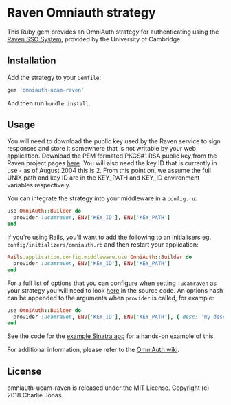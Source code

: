 # Raven Omniauth strategy

This Ruby gem provides an OmniAuth strategy for authenticating using the [Raven SSO System](https://raven.cam.ac.uk), provided by the University of Cambridge.

## Installation

Add the strategy to your `Gemfile`:

```ruby
gem 'omniauth-ucam-raven'
```

And then run `bundle install`.

## Usage

You will need to download the public key used by the Raven service to sign responses and store it somewhere that is not writable by your web application.
Download the PEM formated PKCS#1 RSA public key from the Raven project pages [here](https://raven.cam.ac.uk/project/keys/).
You will also need the key ID that is currently in use - as of August 2004 this is 2.
From this point on, we assume the full UNIX path and key ID are in the KEY_PATH and KEY_ID environment variables respectively.

You can integrate the strategy into your middleware in a `config.ru`:

```ruby
use OmniAuth::Builder do
  provider :ucamraven, ENV['KEY_ID'], ENV['KEY_PATH']
end
```

If you're using Rails, you'll want to add the following to an initialisers eg. `config/initializers/omniauth.rb` and then restart your application:

```ruby
Rails.application.config.middleware.use OmniAuth::Builder do
  provider :ucamraven, ENV['KEY_ID'], ENV['KEY_PATH']
end
```

For a full list of options that you can configure when setting `:ucamraven` as your strategy you will need to look
[here](https://github.com/CHTJonas/omniauth-ucam-raven/blob/master/lib/omniauth/strategies/ucam-raven.rb#L13) in the source code.
An options hash can be appended to the arguments when `provider` is called, for example:

```ruby
use OmniAuth::Builder do
  provider :ucamraven, ENV['KEY_ID'], ENV['KEY_PATH'], { desc: 'my description', msg: 'my message' }
end
```

See the code for the [example Sinatra app](https://github.com/CHTJonas/omniauth-ucam-raven/blob/master/examples/sinatra) for a hands-on example of this.

For additional information, please refer to the [OmniAuth wiki](https://github.com/intridea/omniauth/wiki).

## License

omniauth-ucam-raven is released under the MIT License. Copyright (c) 2018 Charlie Jonas.
